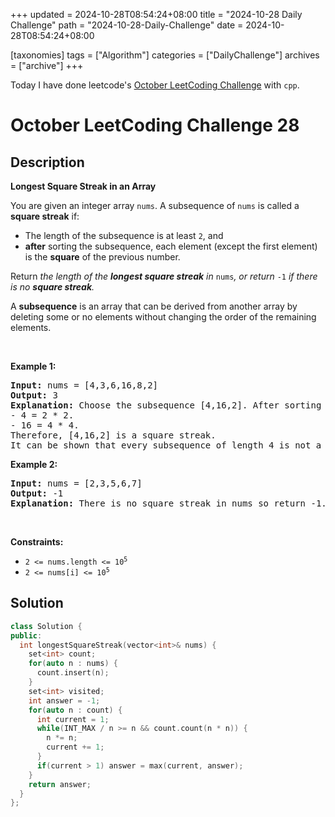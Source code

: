 +++
updated = 2024-10-28T08:54:24+08:00
title = "2024-10-28 Daily Challenge"
path = "2024-10-28-Daily-Challenge"
date = 2024-10-28T08:54:24+08:00

[taxonomies]
tags = ["Algorithm"]
categories = ["DailyChallenge"]
archives = ["archive"]
+++

Today I have done leetcode's [October LeetCoding Challenge](https://leetcode.com/problems/longest-square-streak-in-an-array/) with `cpp`.

<!-- more -->

# October LeetCoding Challenge 28

## Description

**Longest Square Streak in an Array**

<p>You are given an integer array <code>nums</code>. A subsequence of <code>nums</code> is called a <strong>square streak</strong> if:</p>

<ul>
	<li>The length of the subsequence is at least <code>2</code>, and</li>
	<li><strong>after</strong> sorting the subsequence, each element (except the first element) is the <strong>square</strong> of the previous number.</li>
</ul>

<p>Return<em> the length of the <strong>longest square streak</strong> in </em><code>nums</code><em>, or return </em><code>-1</code><em> if there is no <strong>square streak</strong>.</em></p>

<p>A <strong>subsequence</strong> is an array that can be derived from another array by deleting some or no elements without changing the order of the remaining elements.</p>

<p>&nbsp;</p>
<p><strong class="example">Example 1:</strong></p>

<pre>
<strong>Input:</strong> nums = [4,3,6,16,8,2]
<strong>Output:</strong> 3
<strong>Explanation:</strong> Choose the subsequence [4,16,2]. After sorting it, it becomes [2,4,16].
- 4 = 2 * 2.
- 16 = 4 * 4.
Therefore, [4,16,2] is a square streak.
It can be shown that every subsequence of length 4 is not a square streak.
</pre>

<p><strong class="example">Example 2:</strong></p>

<pre>
<strong>Input:</strong> nums = [2,3,5,6,7]
<strong>Output:</strong> -1
<strong>Explanation:</strong> There is no square streak in nums so return -1.
</pre>

<p>&nbsp;</p>
<p><strong>Constraints:</strong></p>

<ul>
	<li><code>2 &lt;= nums.length &lt;= 10<sup>5</sup></code></li>
	<li><code>2 &lt;= nums[i] &lt;= 10<sup>5</sup></code></li>
</ul>


## Solution

``` cpp
class Solution {
public:
  int longestSquareStreak(vector<int>& nums) {
    set<int> count;
    for(auto n : nums) {
      count.insert(n);
    }
    set<int> visited;
    int answer = -1;
    for(auto n : count) {
      int current = 1;
      while(INT_MAX / n >= n && count.count(n * n)) {
        n *= n;
        current += 1;
      }
      if(current > 1) answer = max(current, answer);
    }
    return answer;
  }
};
```
